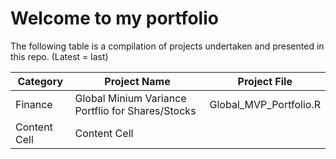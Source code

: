 # **Welcome to my portfolio**

The following table is a compilation of projects undertaken and presented in this repo. (Latest = last)

| Category  | Project Name | Project File |
| ------------- | ------------- | ------------- |  
| Finance  | Global Minium Variance Portflio for Shares/Stocks  | Global_MVP_Portfolio.R
| Content Cell  | Content Cell  |
